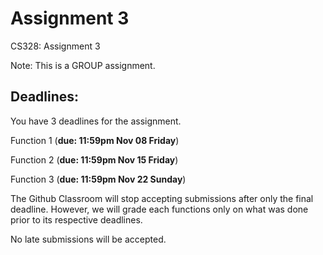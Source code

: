# Assignment 3

CS328: Assignment 3

Note: This is a GROUP assignment.

## Deadlines:
You have 3 deadlines for the assignment.

Function 1 (**due: 11:59pm Nov 08 Friday**)

Function 2 (**due: 11:59pm Nov 15 Friday**)

Function 3 (**due: 11:59pm Nov 22 Sunday**) 

The Github Classroom will stop accepting submissions after only the final deadline. However, we will grade each functions only on what was done prior to its respective deadlines.

No late submissions will be accepted.
